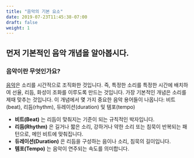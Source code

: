 ```yaml
---
title: "음악의 기본 요소"
date: 2019-07-23T11:45:38-07:00
draft: false
weight: 1
---
```


## 먼저 기본적인 음악 개념을 알아봅시다.

### 음악이란 무엇인가요?

[음악](https://en.wikiversity.org/wiki/Introduction_to_music)은 소리를 시간적으로 조직화한 것입니다. 즉, 특정한 소리를 특정한 시간에 배치하여 선율, 리듬, 화성이 조화를 이루도록 만드는 것입니다. 가장 기본적인 개념은 소리를 제때 맞추는 것입니다. 이 개념에서 몇 가지 중요한 음악 용어들이 나옵니다: 비트(beat), 리듬(rhythm), 듀레이션(duration) 및 템포(tempo)

- **비트(Beat)** 는 리듬이 맞춰지는 기준이 되는 규칙적인 박자입니다.
- **리듬(Rhythm)** 은 길거나 짧은 소리, 강하거나 약한 소리 또는 침묵이 반복되는 패턴으로, 메인 비트에 맞춰집니다.
- **듀레이션(Duration)** 은 리듬을 구성하는 음이나 소리, 침묵의 길이입니다.
- **템포(Tempo)** 는 음악이 연주되는 속도를 의미합니다.
